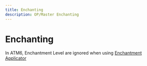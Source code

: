 ```yaml
---
title: Enchanting
description: OP/Master Enchanting
---
```


# Enchanting

In ATM6, Enchantment Level are ignored when using [Enchantment Applicator](enchanting/applicator.md)
